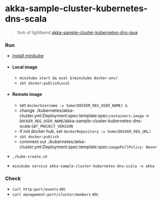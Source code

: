 # akka-sample-cluster-kubernetes-dns-scala
> fork of lightbend [akka-sample-cluster-kubernetes-dns-java](https://github.com/akka/akka-sample-cluster-kubernetes-dns-java)
### Run
- [install minikube](https://kubernetes.io/docs/tasks/tools/install-minikube/)
- #### Local image 
  - `minikube start && eval $(minikube docker-env) `
  - `sbt docker:publishLocal`
- #### Remote image
  - set `dockerUsername := Some(DOCKER_REG_USER_NAME) & ` 
  - change ./kubernetes/akka-cluster.yml:Deployment:spec:template:spec:`containers:image` -> `DOCKER_REG_USER_NAME`/akka-sample-cluster-kubernetes-dns-scala:`SBT_PROJECT_VERSION`
  - if not docker hub, set `dockerRepository := Some(DOCKER_REG_URL)`
  - `sbt docker:publish`
  - comment out ./kubernetes/akka-cluster.yml:Deployment:spec:template:spec:`imagePullPolicy: Never`
  
  
- `./kube-create.sh`
- `minikube service akka-sample-cluster-kubernetes-dns-scala -n akka`

### Check 
- `curl http:port/events` etc
- `curl management:port/cluster/members` etc

